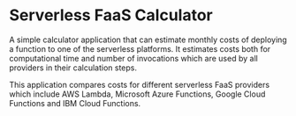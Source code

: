 # Serverless FaaS Calculator

A simple calculator application that can estimate monthly costs of deploying a function to one of the serverless platforms. It estimates costs both for computational time and number of invocations which are used by all providers in their calculation steps.

This application compares costs for different serverless FaaS providers which include AWS Lambda, Microsoft Azure Functions, Google Cloud Functions and IBM Cloud Functions.